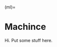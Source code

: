 (ml)=
# Machince 
<!-- hack to open links in new tab -->
<head>
    <base target="_blank">
</head>

Hi. Put some stuff here.